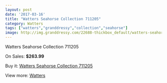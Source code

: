 ```yaml
---
layout: post
date: '2017-03-16'
title: "Watters Seahorse Collection 711205"
category: Watters
tags: ["watters","granddressy","collection","seahorse"]
image: http://img.granddressy.com/22688-thickbox_default/watters-seahorse-collection-711205.jpg
---
```

Watters Seahorse Collection 711205

On Sales: **$263.99**
<a href="https://www.granddressy.com/en/watters/21636-watters-seahorse-collection-711205.html"><amp-img layout="responsive" width="600" height="600" src="//img.granddressy.com/22688-thickbox_default/watters-seahorse-collection-711205.jpg" alt="Watters Seahorse Collection 711205 0" /></a>

Buy it: [Watters Seahorse Collection 711205](https://www.granddressy.com/en/watters/21636-watters-seahorse-collection-711205.html "Watters Seahorse Collection 711205")

View more: [Watters](https://www.granddressy.com/en/33-watters "Watters")